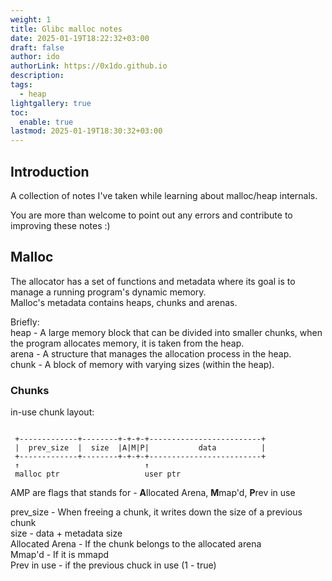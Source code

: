 ```yaml
---
weight: 1
title: Glibc malloc notes
date: 2025-01-19T18:22:32+03:00
draft: false
author: ido
authorLink: https://0x1do.github.io
description: 
tags:
  - heap
lightgallery: true
toc:
  enable: true
lastmod: 2025-01-19T18:30:32+03:00
---
```


## Introduction
A collection of notes I've taken while learning about malloc/heap internals.

You are more than welcome to point out any errors and contribute to improving these notes :)

## Malloc
The allocator has a set of functions and metadata where its goal is to manage a running program's dynamic memory.\
Malloc's metadata contains heaps, chunks and arenas.

Briefly:\
heap - A large memory block that can be divided into smaller chunks, when the program allocates memory, it is taken from the heap.\
arena - A structure that manages the allocation process in the heap.\
chunk - A block of memory with varying sizes (within the heap).

### Chunks
in-use chunk layout:
```
 
 +-------------+--------+-+-+-+-------------------------+
 |  prev_size  |  size  |A|M|P|           data          |
 +-------------+--------+-+-+-+-------------------------+
 ↑                            ↑
 malloc ptr                   user ptr

```
AMP are flags that stands for - **A**llocated Arena, **M**map'd, **P**rev in use

prev_size - When freeing a chunk, it writes down the size of a previous chunk\
size - data + metadata size\
Allocated Arena - If the chunk belongs to the allocated arena\
Mmap'd - If it is mmapd\
Prev in use - if the previous chuck in use (1 - true)

                               
